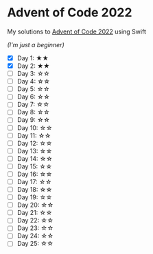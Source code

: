 # Advent of Code 2022

My solutions to [Advent of Code 2022](https://adventofcode.com/2022) using Swift

*(I'm just a beginner)*

- [x] Day 1: ★★
- [x] Day 2: ★★
- [ ] Day 3: ☆☆
- [ ] Day 4: ☆☆
- [ ] Day 5: ☆☆
- [ ] Day 6: ☆☆
- [ ] Day 7: ☆☆
- [ ] Day 8: ☆☆
- [ ] Day 9: ☆☆
- [ ] Day 10: ☆☆
- [ ] Day 11: ☆☆
- [ ] Day 12: ☆☆
- [ ] Day 13: ☆☆
- [ ] Day 14: ☆☆
- [ ] Day 15: ☆☆
- [ ] Day 16: ☆☆
- [ ] Day 17: ☆☆
- [ ] Day 18: ☆☆
- [ ] Day 19: ☆☆
- [ ] Day 20: ☆☆
- [ ] Day 21: ☆☆
- [ ] Day 22: ☆☆
- [ ] Day 23: ☆☆
- [ ] Day 24: ☆☆
- [ ] Day 25: ☆☆
